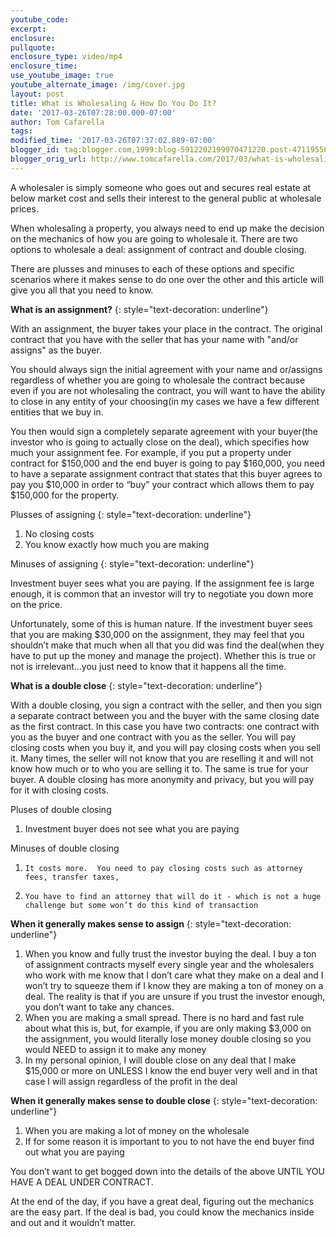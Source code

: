 ```yaml
---
youtube_code:
excerpt:
enclosure:
pullquote:
enclosure_type: video/mp4
enclosure_time:
use_youtube_image: true
youtube_alternate_image: /img/cover.jpg
layout: post
title: What is Wholesaling & How Do You Do It?
date: '2017-03-26T07:28:00.000-07:00'
author: Tom Cafarella
tags:
modified_time: '2017-03-26T07:37:02.889-07:00'
blogger_id: tag:blogger.com,1999:blog-5912202199970471220.post-4711955680669555675
blogger_orig_url: http://www.tomcafarella.com/2017/03/what-is-wholesaling-how-do-you-do-it.html
---
```

A wholesaler is simply someone who goes out and secures real estate at below market cost and sells their interest to the general public at wholesale prices.

When wholesaling a property, you always need to end up make the decision on the mechanics of how you are going to wholesale it.  There are two options to wholesale a deal: assignment of contract and double closing.

There are plusses and minuses to each of these options and specific scenarios where it makes sense to do one over the other and this article will give you all that you need to know.

**What is an assignment?**
{: style="text-decoration: underline"}

With an assignment, the buyer takes your place in the contract. The original contract that you have with the seller that has your name with "and/or assigns" as the buyer.

You should always sign the initial agreement with your name and or/assigns regardless of whether you are going to wholesale the contract because even if you are not wholesaling the contract, you will want to have the ability to close in any entity of your choosing(in my cases we have a few different entities that we buy in.

You then would sign a completely separate agreement with your buyer(the investor who is going to actually close on the deal), which specifies how much your assignment fee.  For example, if you put a property under contract for $150,000 and the end buyer is going to pay $160,000, you need to have a separate assignment contract that states that this buyer agrees to pay you $10,000 in order to “buy” your contract which allows them to pay $150,000 for the property.

Plusses of assigning
{: style="text-decoration: underline"}

1. No closing costs
2. You know exactly how much you are making

Minuses of assigning
{: style="text-decoration: underline"}

Investment buyer sees what you are paying.  If the assignment fee is large enough, it is common that an investor will try to negotiate you down more on the price.

Unfortunately, some of this is human nature.  If the investment buyer sees that you are making $30,000 on the assignment, they may feel that you shouldn’t make that much when all that you did was find the deal(when they have to put up the money and manage the project).  Whether this is true or not is irrelevant...you just need to know that it happens all the time.

**What is a double close**
{: style="text-decoration: underline"}

With a double closing, you sign a contract with the seller, and then you sign a separate contract between you and the buyer with the same closing date as the first contract.   In this case you have two contracts: one contract with you as the buyer and one contract with you as the seller.  You will pay closing costs when you buy it, and you will pay closing costs when you sell it. Many times, the seller will not know that you are reselling it and will not know how much or to who you are selling it to. The same is true for your buyer. A double closing has more anonymity and privacy, but you will pay for it with closing costs.

Pluses of double closing

1. Investment buyer does not see what you are paying

Minuses of double closing

1.     It costs more.  You need to pay closing costs such as attorney fees, transfer taxes,
2.     You have to find an attorney that will do it - which is not a huge challenge but some won’t do this kind of transaction


**When it generally makes sense to assign**
{: style="text-decoration: underline"}

1. When you know and fully trust the investor buying the deal.  I buy a ton of assignment contracts myself every single year and the wholesalers who work with me know that I don’t care what they make on a deal and I won’t try to squeeze them if I know they are making a ton of money on a deal.  The reality is that if you are unsure if you trust the investor enough, you don’t want to take any chances.
2. When you are making a small spread.  There is no hard and fast rule about what this is, but, for example, if you are only making $3,000 on the assignment, you would literally lose money double closing so you would NEED to assign it to make any money
3. In my personal opinion, I will double close on any deal that I make $15,000 or more on UNLESS I know the end buyer very well and in that case I will assign regardless of the profit in the deal

**When it generally makes sense to double close**
{: style="text-decoration: underline"}

1. When you are making a lot of money on the wholesale
2. If for some reason it is important to you to not have the end buyer find out what you are paying

You don’t want to get bogged down into the details of the above UNTIL YOU HAVE A DEAL UNDER CONTRACT.

At the end of the day, if you have a great deal, figuring out the mechanics are the easy part.  If the deal is bad, you could know the mechanics inside and out and it wouldn’t matter.
